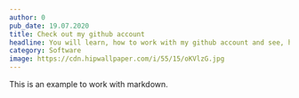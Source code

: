 ```yaml
---
author: 0
pub_date: 19.07.2020
title: Check out my github account
headline: You will learn, how to work with my github account and see, how i work with it.
category: Software
image: https://cdn.hipwallpaper.com/i/55/15/oKVlzG.jpg
---
```

This is an example to work with markdown.